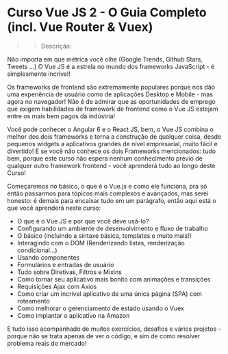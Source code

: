 # Curso Vue JS 2 - O Guia Completo (incl. Vue Router & Vuex)

>> Descrição:

Não importa em que métrica você olhe (Google Trends, Github Stars, Tweets ...) O Vue JS é a estrela no mundo dos frameworks JavaScript - é simplesmente incrível!

Os frameworks de frontend são extremamente populares porque nos dão uma experiência de usuário como de aplicações Desktop e Mobile - mas agora no navegador! Não é de admirar que as oportunidades de emprego que exigem habilidades de framework de frontend como o Vue JS estejam entre os mais bem pagos da indústria!

Você pode conhecer o Angular 6 e o React JS, bem, o Vue JS combina o melhor dos dois frameworks e torna a construção de qualquer coisa, desde pequenos widgets a aplicativos grandes de nível empresarial, muito fácil e divertido! E se você não conhece os dois Frameworks mencionados: tudo bem, porque este curso não espera nenhum conhecimento prévio de qualquer outro framework frontend - você aprenderá tudo ao longo deste Curso!

Começaremos no básico, o que é o Vue.js e como ele funciona, pra só então passarmos para tópicos mais complexos e avançados, mas serei honesto: é demais para encaixar tudo em um parágrafo, então aqui está o que você aprenderá neste curso:

- O que é o Vue JS e por que você deve usá-lo?
- Configurando um ambiente de desenvolvimento e fluxo de trabalho
- O básico (incluindo a sintaxe básica, templates e muito mais!)
- Interagindo com o DOM (Renderizando listas, renderização condicional...)
- Usando componentes
- Formulários e entradas de usuário
- Tudo sobre Diretivas, Filtros e Mixins
- Como tornar seu aplicativo mais bonito com animações e transições
- Requisições Ajax com Axios
- Como criar um incrível aplicativo de uma única página (SPA) com roteamento
- Como melhorar o gerenciamento de estado usando o Vuex
- Como implantar o aplicativo na Amazon

E tudo isso acompanhado de muitos exercícios, desafios e vários projetos - porque não se trata apenas de ver o código, e sim de como resolver problema reais do mercado!